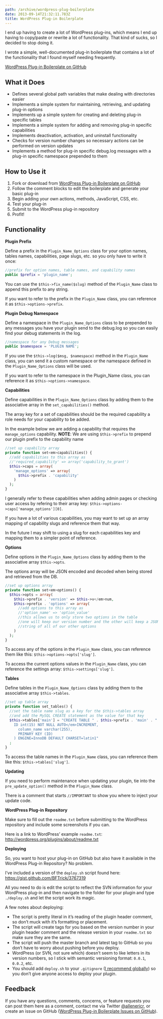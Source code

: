 ```yaml
---
path: /archive/wordpress-plug-boilerplate
date: 2013-09-14T21:32:11.783Z
title: WordPress Plug-in Boilerplate
---
```


I end up having to create a lot of WordPress plug-ins, which means I end up having to copy/paste or rewrite a lot of functionality. That kind of sucks, so I decided to stop doing it.

I wrote a simple, well-documented plug-in boilerplate that contains a lot of the functionality that I found myself needing frequently.

[WordPress Plug-in Boilerplate on GitHub](https://github.com/ericrallen/wp-base-plugin)


## What it Does

- Defines several global path variables that make dealing with directories easier
- Implements a simple system for maintaining, retrieving, and updating plug-in options
- Implements up a simple system for creating and deleting plug-in specific tables
- Implements a simple system for adding and removing plug-in specific capabilities
- Implements deactivation, activation, and uninstall functionality
- Checks for version number changes so necessary actions can be performed on version updates
- Implements a method for plug-in specific debug.log messages with a plug-in specific namespace prepended to them


## How to Use it

1. Fork or download from [WordPress Plug-in Boilerplate on GitHub](https://github.com/ericrallen/wp-base-plugin)
2. Follow the comment blocks to edit the boilerplate and generate your basic plug-in
3. Begin adding your own actions, methods, JavaScript, CSS, etc.
4. Test your plug-in
5. Submit to the WordPress plug-in repository
6. Profit!


## Functionality

**Plugin Prefix**

Define a prefix in the `Plugin_Name_Options` class for your option names, tables names, capabilities, page slugs, etc. so you only have to write it once:

```php
//prefix for option names, table names, and capability names
public $prefix = 'plugin_name';
```

You can use the `$this->fix_name($slug)` method of the `Plugin_Name` class to append this prefix to any string.

If you want to refer to the prefix in the `Plugin_Name` class, you can reference it as `$this->options->prefix`.

**Plugin Debug Namespace**

Define a namespace in the `Plugin_Name_Options` class to be prepended to any messages you have your plugin send to the debug.log so you can easily find your debug statements in the log.

```php
//namespace for any Debug messages
public $namespace = 'PLUGIN NAME';
```

If you use the `$this->log($msg, $namespace)` method in the `Plugin_Name` class, you can send it a custom namespace or the namespace defined in the `Plugin_Name_Options` class will be used.

If you want to refer to the namespace in the Plugin_Name class, you can reference it as `$this->options->namespace`.

**Capabilities**

Define capabilities in the `Plugin_Name_Options` class by adding them to the associative array in the `set_capabilities()` method.

The array key for a set of capabilities should be the required capability a role needs for your capability to be added.

In the example below we are adding a capability that requires the `manage_options` capability. **NOTE**: We are using `$this->prefix` to prepend our plugin prefix to the capability name

```php
//set up capability array
private function set<em>capabilities() {
  //add capabilities to this array as
  //'required_capability' => array('capability_to_grant')
  $this->caps = array(
    'manage_options' => array(
      $this->prefix . 'capability'
    )
  );
}
```

I generally refer to these capabilities when adding admin pages or checking user access by refering to their array key: `$this->options->caps['manage_options'][0]`.

If you have a lot of various capabilities, you may want to set up an array mapping of capability slugs and reference them that way.

In the future I may shift to using a slug for each capabilities key and mapping them to a simpler point of reference.

**Options**

Define options in the `Plugin_Name_Options` class by adding them to the associative array `$this->opts`.

The options array will be JSON encoded and decoded when being stored and retrieved from the DB.

```php
//set up options array
private function set<em>options() {
  $this->opts = array(
    $this->prefix . 'version' => $this->v</em>num,
    $this->prefix . 'options' => array(
      //add options to this array as
      //'option_name' => 'option_value'
      //this allows us to only store two options in the table
      //one will keep our version number and the other will keep a JSON encoded
      //string of all of our other options
    )
  );
}
```

To access any of the options in the `Plugin_Name` class, you can reference them like this: `$this->options->opts['slug']`.

To access the current options values in the `Plugin_Name` class, you can reference the settings array: `$this->settings['slug']`.

**Tables**

Define tables in the `Plugin_Name_Options` class by adding them to the associative array `$this->tables`.

```php
//set up table array
private function set_tables() {
  //set the table name slug as a key for the $this->tables array
  //and add the MySQL CREATE statement as the value for that key
  $this->tables['main'] = "CREATE TABLE " . $this->prefix . 'main' . " (
    ID int(15) NOT NULL AUTO</em>INCREMENT,
      column_name varchar(255),
      PRIMARY KEY (ID)
    ) ENGINE=InnoDB DEFAULT CHARSET=latin1"
  ;
}
```

To access the table names in the `Plugin_Name` class, you can reference them like this: `$this->tables['slug']`.

**Updating**

If you need to perform maintenance when updating your plugin, tie into the `pre_update_option()` method in the `Plugin_Name` class.

There is a comment that starts `//IMPORTANT` to show you where to inject your update code.

**WordPress Plug-in Repository**

Make sure to fill out the `readme.txt` before submitting to the WordPress repository and include some screenshots if you can.

Here is a link to WordPress’ example `readme.txt`: http://wordpress.org/plugins/about/readme.txt

**Deploying**

So, you want to host your plug-in on GitHub but also have it available in the WordPress Plug-in Repository? No problem.

I’ve included a version of the `deploy.sh` script found here: https://gist.github.com/BFTrick/3767319

All you need to do is edit the script to reflect the SVN information for your WordPress plug-in and then navigate to the folder for your plugin and type `./deploy.sh` and let the script work its magic.

A few notes about deploying:

- The script is pretty literal in it’s reading of the plugin header comment, so don’t muck with it’s formatting or placement.
- The script will create tags for you based on the version number in your plugin header comment and the release version in your `readme.txt` so make sure they are the same.
- The script will push the master branch and latest tag to GitHub so you don’t have to worry about pushing before you deploy.
- WordPress (or SVN, not sure which) doesn’t seem to like letters in its version numbers, so I stick with semantic versioning format: `0.0.1`, `0.0.2`, etc.
- You should add `deploy.sh` to your `.gitignore` ([I recommend globally](http://stackoverflow.com/questions/7335420/global-git-ignore#answer-7335487)) so you don’t give anyone access to deploy your plugin.


## Feedback

If you have any questions, comments, concerns, or feature requests you can post them here as a comment, contact me via Twitter [@allenericr](https://twitter.com/allenericr), or create an issue on GitHub ([WordPress Plug-in Boilerplate Issues on GitHub](https://github.com/ericrallen/wp-base-plugin/issues)).


